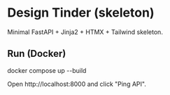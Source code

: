 # Design Tinder (skeleton)

Minimal FastAPI + Jinja2 + HTMX + Tailwind skeleton.

## Run (Docker)
docker compose up --build

Open http://localhost:8000 and click "Ping API".